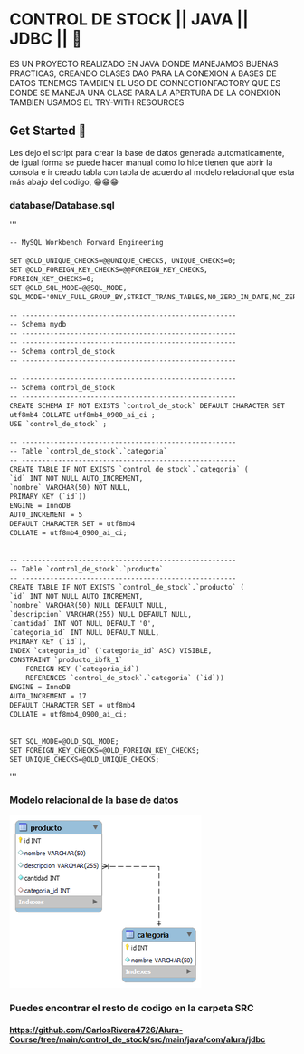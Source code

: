 
# CONTROL DE STOCK || JAVA || JDBC || 📝  
ES UN PROYECTO REALIZADO EN JAVA DONDE MANEJAMOS BUENAS PRACTICAS, CREANDO CLASES DAO PARA LA CONEXION A BASES DE DATOS
TENEMOS TAMBIEN EL USO DE CONNECTIONFACTORY QUE ES DONDE SE MANEJA UNA CLASE PARA LA APERTURA DE LA CONEXION
TAMBIEN USAMOS EL TRY-WITH RESOURCES

## Get Started 🚀  
Les dejo el script para crear la base de datos generada automaticamente, de igual forma se puede hacer manual como lo hice
tienen que abrir la consola e ir creado tabla con tabla de acuerdo al modelo relacional que esta más abajo del código, 😁😁😁
    

### database/Database.sql

''' 
    
    -- MySQL Workbench Forward Engineering

    SET @OLD_UNIQUE_CHECKS=@@UNIQUE_CHECKS, UNIQUE_CHECKS=0;
    SET @OLD_FOREIGN_KEY_CHECKS=@@FOREIGN_KEY_CHECKS, FOREIGN_KEY_CHECKS=0;
    SET @OLD_SQL_MODE=@@SQL_MODE, SQL_MODE='ONLY_FULL_GROUP_BY,STRICT_TRANS_TABLES,NO_ZERO_IN_DATE,NO_ZERO_DATE,ERROR_FOR_DIVISION_BY_ZERO,NO_ENGINE_SUBSTITUTION';

    -- -----------------------------------------------------
    -- Schema mydb
    -- -----------------------------------------------------
    -- -----------------------------------------------------
    -- Schema control_de_stock
    -- -----------------------------------------------------

    -- -----------------------------------------------------
    -- Schema control_de_stock
    -- -----------------------------------------------------
    CREATE SCHEMA IF NOT EXISTS `control_de_stock` DEFAULT CHARACTER SET utf8mb4 COLLATE utf8mb4_0900_ai_ci ;
    USE `control_de_stock` ;

    -- -----------------------------------------------------
    -- Table `control_de_stock`.`categoria`
    -- -----------------------------------------------------
    CREATE TABLE IF NOT EXISTS `control_de_stock`.`categoria` (
    `id` INT NOT NULL AUTO_INCREMENT,
    `nombre` VARCHAR(50) NOT NULL,
    PRIMARY KEY (`id`))
    ENGINE = InnoDB
    AUTO_INCREMENT = 5
    DEFAULT CHARACTER SET = utf8mb4
    COLLATE = utf8mb4_0900_ai_ci;


    -- -----------------------------------------------------
    -- Table `control_de_stock`.`producto`
    -- -----------------------------------------------------
    CREATE TABLE IF NOT EXISTS `control_de_stock`.`producto` (
    `id` INT NOT NULL AUTO_INCREMENT,
    `nombre` VARCHAR(50) NULL DEFAULT NULL,
    `descripcion` VARCHAR(255) NULL DEFAULT NULL,
    `cantidad` INT NOT NULL DEFAULT '0',
    `categoria_id` INT NULL DEFAULT NULL,
    PRIMARY KEY (`id`),
    INDEX `categoria_id` (`categoria_id` ASC) VISIBLE,
    CONSTRAINT `producto_ibfk_1`
        FOREIGN KEY (`categoria_id`)
        REFERENCES `control_de_stock`.`categoria` (`id`))
    ENGINE = InnoDB
    AUTO_INCREMENT = 17
    DEFAULT CHARACTER SET = utf8mb4
    COLLATE = utf8mb4_0900_ai_ci;


    SET SQL_MODE=@OLD_SQL_MODE;
    SET FOREIGN_KEY_CHECKS=@OLD_FOREIGN_KEY_CHECKS;
    SET UNIQUE_CHECKS=@OLD_UNIQUE_CHECKS;

'''

### Modelo relacional de la base de datos
![No se encontró la imagen](https://github.com/CarlosRivera4726/Alura-Course/blob/main/control_de_stock/database/Model.png)


### Puedes encontrar el resto de codigo en la carpeta SRC
#### https://github.com/CarlosRivera4726/Alura-Course/tree/main/control_de_stock/src/main/java/com/alura/jdbc
